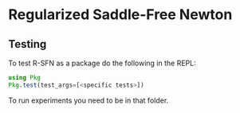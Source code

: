 # Regularized Saddle-Free Newton

## Testing
To test R-SFN as a package do the following in the REPL:
```julia
using Pkg
Pkg.test(test_args=[<specific tests>])
```

To run experiments you need to be in that folder.
